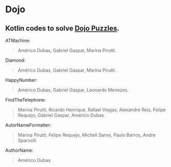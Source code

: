 # Dojo

## Kotlin codes to solve [Dojo Puzzles](http://dojopuzzles.com/).

ATMachine:
> Américo Dubas, Gabriel Gaspar, Marina Pirutti.

Diamond:
> Américo Dubas, Gabriel Gaspar, Marina Pirutti.

HappyNumber:
> Américo Dubas, Gabriel Gaspar, Leonardo Menezes.

FindTheTelephone:
> Marina Pirutti, Ricardo Henrique, Rafael Viegas, Alexandre Reis, Felipe Requejo, Gabriel Gaspar, Américo Dubas

AutorNameFormatter:
> Marina Pirutti, Felipe Requejo, Michell Sarno, Paulo Barros, Andre Sparvolli

AuthorName:
> Américo Dubas